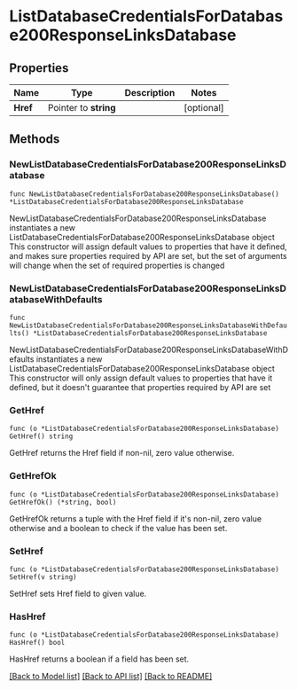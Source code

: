 # ListDatabaseCredentialsForDatabase200ResponseLinksDatabase

## Properties

Name | Type | Description | Notes
------------ | ------------- | ------------- | -------------
**Href** | Pointer to **string** |  | [optional] 

## Methods

### NewListDatabaseCredentialsForDatabase200ResponseLinksDatabase

`func NewListDatabaseCredentialsForDatabase200ResponseLinksDatabase() *ListDatabaseCredentialsForDatabase200ResponseLinksDatabase`

NewListDatabaseCredentialsForDatabase200ResponseLinksDatabase instantiates a new ListDatabaseCredentialsForDatabase200ResponseLinksDatabase object
This constructor will assign default values to properties that have it defined,
and makes sure properties required by API are set, but the set of arguments
will change when the set of required properties is changed

### NewListDatabaseCredentialsForDatabase200ResponseLinksDatabaseWithDefaults

`func NewListDatabaseCredentialsForDatabase200ResponseLinksDatabaseWithDefaults() *ListDatabaseCredentialsForDatabase200ResponseLinksDatabase`

NewListDatabaseCredentialsForDatabase200ResponseLinksDatabaseWithDefaults instantiates a new ListDatabaseCredentialsForDatabase200ResponseLinksDatabase object
This constructor will only assign default values to properties that have it defined,
but it doesn't guarantee that properties required by API are set

### GetHref

`func (o *ListDatabaseCredentialsForDatabase200ResponseLinksDatabase) GetHref() string`

GetHref returns the Href field if non-nil, zero value otherwise.

### GetHrefOk

`func (o *ListDatabaseCredentialsForDatabase200ResponseLinksDatabase) GetHrefOk() (*string, bool)`

GetHrefOk returns a tuple with the Href field if it's non-nil, zero value otherwise
and a boolean to check if the value has been set.

### SetHref

`func (o *ListDatabaseCredentialsForDatabase200ResponseLinksDatabase) SetHref(v string)`

SetHref sets Href field to given value.

### HasHref

`func (o *ListDatabaseCredentialsForDatabase200ResponseLinksDatabase) HasHref() bool`

HasHref returns a boolean if a field has been set.


[[Back to Model list]](../README.md#documentation-for-models) [[Back to API list]](../README.md#documentation-for-api-endpoints) [[Back to README]](../README.md)


